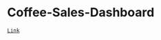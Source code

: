 # Coffee-Sales-Dashboard

[`Link`](https://public.tableau.com/app/profile/marcos.garcia6213/viz/CoffeeSalesDashboard_17424848743460/CoffeeSalesDashboard)
